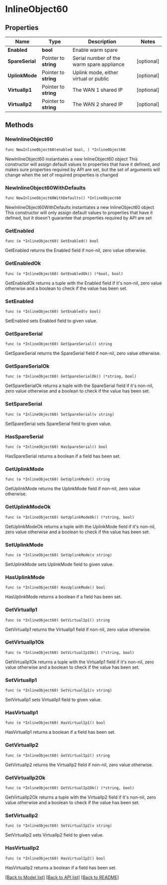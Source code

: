# InlineObject60

## Properties

Name | Type | Description | Notes
------------ | ------------- | ------------- | -------------
**Enabled** | **bool** | Enable warm spare | 
**SpareSerial** | Pointer to **string** | Serial number of the warm spare appliance | [optional] 
**UplinkMode** | Pointer to **string** | Uplink mode, either virtual or public | [optional] 
**VirtualIp1** | Pointer to **string** | The WAN 1 shared IP | [optional] 
**VirtualIp2** | Pointer to **string** | The WAN 2 shared IP | [optional] 

## Methods

### NewInlineObject60

`func NewInlineObject60(enabled bool, ) *InlineObject60`

NewInlineObject60 instantiates a new InlineObject60 object
This constructor will assign default values to properties that have it defined,
and makes sure properties required by API are set, but the set of arguments
will change when the set of required properties is changed

### NewInlineObject60WithDefaults

`func NewInlineObject60WithDefaults() *InlineObject60`

NewInlineObject60WithDefaults instantiates a new InlineObject60 object
This constructor will only assign default values to properties that have it defined,
but it doesn't guarantee that properties required by API are set

### GetEnabled

`func (o *InlineObject60) GetEnabled() bool`

GetEnabled returns the Enabled field if non-nil, zero value otherwise.

### GetEnabledOk

`func (o *InlineObject60) GetEnabledOk() (*bool, bool)`

GetEnabledOk returns a tuple with the Enabled field if it's non-nil, zero value otherwise
and a boolean to check if the value has been set.

### SetEnabled

`func (o *InlineObject60) SetEnabled(v bool)`

SetEnabled sets Enabled field to given value.


### GetSpareSerial

`func (o *InlineObject60) GetSpareSerial() string`

GetSpareSerial returns the SpareSerial field if non-nil, zero value otherwise.

### GetSpareSerialOk

`func (o *InlineObject60) GetSpareSerialOk() (*string, bool)`

GetSpareSerialOk returns a tuple with the SpareSerial field if it's non-nil, zero value otherwise
and a boolean to check if the value has been set.

### SetSpareSerial

`func (o *InlineObject60) SetSpareSerial(v string)`

SetSpareSerial sets SpareSerial field to given value.

### HasSpareSerial

`func (o *InlineObject60) HasSpareSerial() bool`

HasSpareSerial returns a boolean if a field has been set.

### GetUplinkMode

`func (o *InlineObject60) GetUplinkMode() string`

GetUplinkMode returns the UplinkMode field if non-nil, zero value otherwise.

### GetUplinkModeOk

`func (o *InlineObject60) GetUplinkModeOk() (*string, bool)`

GetUplinkModeOk returns a tuple with the UplinkMode field if it's non-nil, zero value otherwise
and a boolean to check if the value has been set.

### SetUplinkMode

`func (o *InlineObject60) SetUplinkMode(v string)`

SetUplinkMode sets UplinkMode field to given value.

### HasUplinkMode

`func (o *InlineObject60) HasUplinkMode() bool`

HasUplinkMode returns a boolean if a field has been set.

### GetVirtualIp1

`func (o *InlineObject60) GetVirtualIp1() string`

GetVirtualIp1 returns the VirtualIp1 field if non-nil, zero value otherwise.

### GetVirtualIp1Ok

`func (o *InlineObject60) GetVirtualIp1Ok() (*string, bool)`

GetVirtualIp1Ok returns a tuple with the VirtualIp1 field if it's non-nil, zero value otherwise
and a boolean to check if the value has been set.

### SetVirtualIp1

`func (o *InlineObject60) SetVirtualIp1(v string)`

SetVirtualIp1 sets VirtualIp1 field to given value.

### HasVirtualIp1

`func (o *InlineObject60) HasVirtualIp1() bool`

HasVirtualIp1 returns a boolean if a field has been set.

### GetVirtualIp2

`func (o *InlineObject60) GetVirtualIp2() string`

GetVirtualIp2 returns the VirtualIp2 field if non-nil, zero value otherwise.

### GetVirtualIp2Ok

`func (o *InlineObject60) GetVirtualIp2Ok() (*string, bool)`

GetVirtualIp2Ok returns a tuple with the VirtualIp2 field if it's non-nil, zero value otherwise
and a boolean to check if the value has been set.

### SetVirtualIp2

`func (o *InlineObject60) SetVirtualIp2(v string)`

SetVirtualIp2 sets VirtualIp2 field to given value.

### HasVirtualIp2

`func (o *InlineObject60) HasVirtualIp2() bool`

HasVirtualIp2 returns a boolean if a field has been set.


[[Back to Model list]](../README.md#documentation-for-models) [[Back to API list]](../README.md#documentation-for-api-endpoints) [[Back to README]](../README.md)


